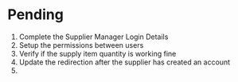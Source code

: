 # Pending

1. Complete the Supplier Manager Login Details
2. Setup the permissions between users
3. Verify if the supply item quantity is working fine
4. Update the redirection after the supplier has created an account
5. 
   